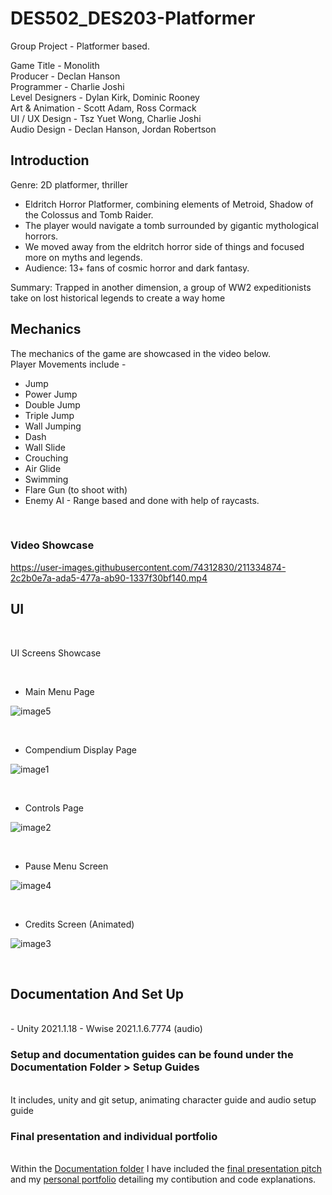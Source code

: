 # DES502_DES203-Platformer
Group Project - Platformer based.

Game Title - Monolith <br>
Producer - Declan Hanson <br>
Programmer - Charlie Joshi <br>
Level Designers - Dylan Kirk, Dominic Rooney <br>
Art & Animation - Scott Adam, Ross Cormack <br>
UI / UX Design - Tsz Yuet Wong, Charlie Joshi <br>
Audio Design - Declan Hanson, Jordan Robertson <br>

## Introduction
Genre: 2D platformer, thriller <br>
- Eldritch Horror Platformer, combining elements of Metroid, Shadow of the Colossus and Tomb Raider. 
- The player would navigate a tomb surrounded by gigantic mythological horrors. 
- We moved away from the eldritch horror side of things and focused more on myths and legends.
- Audience: 13+ fans of cosmic horror and dark fantasy.

Summary: Trapped in another dimension, a group of WW2 expeditionists take on lost historical legends to create a way home

## Mechanics
The mechanics of the game are showcased in the video below. <br>
Player Movements include -
- Jump
- Power Jump
- Double Jump
- Triple Jump
- Wall Jumping
- Dash
- Wall Slide
- Crouching
- Air Glide
- Swimming
- Flare Gun (to shoot with)
- Enemy AI - Range based and done with help of raycasts. 
<br>

### Video Showcase
https://user-images.githubusercontent.com/74312830/211334874-2c2b0e7a-ada5-477a-ab90-1337f30bf140.mp4

## UI
<br> 

UI Screens Showcase

<br>

- Main Menu Page

![image5](https://user-images.githubusercontent.com/74312830/182165191-1434b40d-e1c1-498b-a630-e2b179cf084f.jpg)

<br>

- Compendium Display Page

![image1](https://user-images.githubusercontent.com/74312830/182165597-8cfee6d9-8763-477c-804d-ee50e2c3b345.png)

<br>

- Controls Page

![image2](https://user-images.githubusercontent.com/74312830/182165824-657c2de3-b290-4f44-90ab-59e2f29aa8e9.png)

<br>

- Pause Menu Screen

![image4](https://user-images.githubusercontent.com/74312830/182165930-6105d2e7-3399-41d5-8378-a15dadd280f9.png)

<br>

- Credits Screen (Animated)

![image3](https://user-images.githubusercontent.com/74312830/182166010-0dde126b-bd81-45c8-b657-d57a830bb0de.gif)

<br>

## Documentation And Set Up
<br>
- Unity 2021.1.18 
- Wwise 2021.1.6.7774 (audio)
<br>

### Setup and documentation guides can be found under the Documentation Folder > Setup Guides
<br> It includes, unity and git setup, animating character guide and audio setup guide
<br>

### Final presentation and individual portfolio
<br> Within the [Documentation folder](https://github.com/DoesDevStuff/DES502_DES203-Platformer/tree/main/Documentation) I have included the [final presentation pitch](https://github.com/DoesDevStuff/DES502_DES203-Platformer/blob/main/Documentation/Monolith%20Showcase.pdf) and my [personal portfolio](https://github.com/DoesDevStuff/DES502_DES203-Platformer/blob/main/Documentation/Monolith_DevelopmentPortfolio_Charlie_2104598.pdf) detailing my contibution and code explanations.
